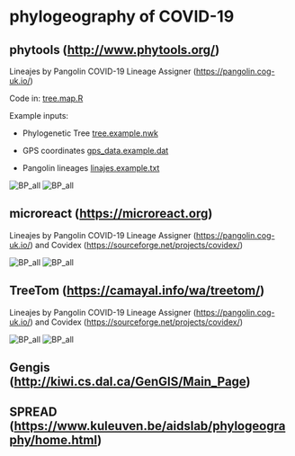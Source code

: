 # phylogeography of COVID-19

## phytools (http://www.phytools.org/)

Lineajes by Pangolin COVID-19 Lineage Assigner (https://pangolin.cog-uk.io/) 

Code in: [tree.map.R](https://github.com/AgustinPardo/phylogeography/blob/master/tree_map.R)

Example inputs:

* Phylogenetic Tree [tree.example.nwk](https://github.com/AgustinPardo/phylogeography/blob/master/tree.example.nwk)

* GPS coordinates [gps_data.example.dat](https://github.com/AgustinPardo/phylogeography/blob/master/gps_data.example.dat)

* Pangolin lineages [linajes.example.txt](https://github.com/AgustinPardo/phylogeography/blob/master/linajes.example.txt)

![BP_all](https://github.com/AgustinPardo/phylogeography/blob/master/LATAM-linajes%2Barbol%2Bmapa.pn)
![BP_all](https://github.com/AgustinPardo/phylogeography/blob/master/Argentina-Patagonia-Referencias%2BArbol%2BMapa%2BLinajes.pn)

## microreact (https://microreact.org)

Lineajes by Pangolin COVID-19 Lineage Assigner (https://pangolin.cog-uk.io/) and Covidex (https://sourceforge.net/projects/covidex/)

![BP_all](https://github.com/AgustinPardo/phylogeography/blob/master/AMBA_BSAS_mapa%2Barbol%2Blinajes.pn)
![BP_all](https://github.com/AgustinPardo/phylogeography/blob/master/CABA_mapa%2Barbol%2Blinajes.pn)


## TreeTom (https://camayal.info/wa/treetom/)

Lineajes by Pangolin COVID-19 Lineage Assigner (https://pangolin.cog-uk.io/) and Covidex (https://sourceforge.net/projects/covidex/)

![BP_all](https://github.com/AgustinPardo/phylogeography/blob/master/cabaTreeTom.pn)
![BP_all](https://github.com/AgustinPardo/phylogeography/blob/master/gbaTreeToom.pn)


## Gengis (http://kiwi.cs.dal.ca/GenGIS/Main_Page)


## SPREAD (https://www.kuleuven.be/aidslab/phylogeography/home.html)

